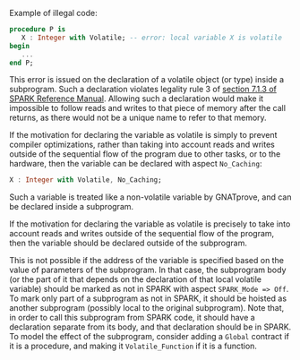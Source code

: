 Example of illegal code:

```ada
procedure P is
   X : Integer with Volatile; -- error: local variable X is volatile
begin
   ...
end P;
```

This error is issued on the declaration of a volatile object (or type) inside a
subprogram. Such a declaration violates legality rule 3 of [section 7.1.3 of
SPARK Reference Manual]. Allowing such a declaration would make it impossible to
follow reads and writes to that piece of memory after the call returns, as
there would not be a unique name to refer to that memory.

If the motivation for declaring the variable as volatile is simply to prevent
compiler optimizations, rather than taking into account reads and writes
outside of the sequential flow of the program due to other tasks, or to the
hardware, then the variable can be declared with aspect `No_Caching`:

```ada
X : Integer with Volatile, No_Caching;
```

Such a variable is treated like a non-volatile variable by GNATprove, and can
be declared inside a subprogram.

If the motivation for declaring the variable as volatile is precisely to take
into account reads and writes outside of the sequential flow of the program,
then the variable should be declared outside of the subprogram.

This is not possible if the address of the variable is specified based on the
value of parameters of the subprogram. In that case, the subprogram body (or
the part of it that depends on the declaration of that local volatile variable)
should be marked as not in SPARK with aspect `SPARK_Mode => Off`. To mark only
part of a subprogram as not in SPARK, it should be hoisted as another
subprogram (possibly local to the original subprogram). Note that, in order to
call this subprogram from SPARK code, it should have a declaration separate
from its body, and that declaration should be in SPARK. To model the effect of
the subprogram, consider adding a `Global` contract if it is a procedure, and
making it `Volatile_Function` if it is a function.

[section 7.1.3 of SPARK Reference Manual]:
https://docs.adacore.com/live/wave/spark2014/html/spark2014_rm/packages.html#external-state-variables-and-types

